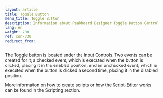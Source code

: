 ```yaml
---
layout: article
title: Toggle Button
menu_title: Toggle Button
description: Information about Peakboard Designer Toggle Button Control.
lang: en
weight: 730
ref: con-730
redirect_from:
---
```


The Toggle button is located under the Input Controls. 
Two events can be created for it; a checked event, which is executed when the button is clicked, placing it in the enabled position, and an unchecked event, which is executed when the button is clicked a second time, placing it in the disabled position.

More information on how to create scripts or how the [Script-Editor](/scripting/en-script-editor.html) works can be found in the Scripting section.